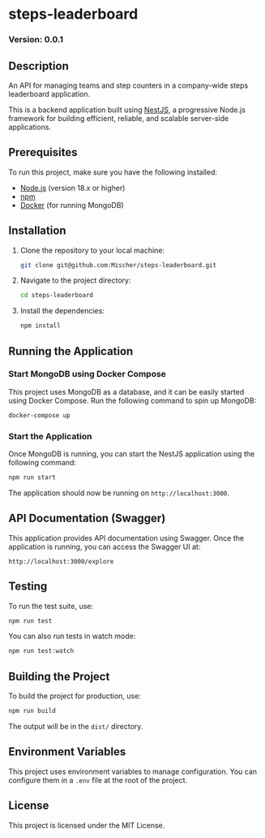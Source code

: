 
# steps-leaderboard

### Version: 0.0.1

## Description
An API for managing teams and step counters in a company-wide steps leaderboard application.

This is a backend application built using [NestJS](https://nestjs.com/), a progressive Node.js framework for building efficient, reliable, and scalable server-side applications.

## Prerequisites

To run this project, make sure you have the following installed:

- [Node.js](https://nodejs.org/) (version 18.x or higher)
- [npm](https://www.npmjs.com/)
- [Docker](https://www.docker.com/) (for running MongoDB)

## Installation

1. Clone the repository to your local machine:
    ```bash
    git clone git@github.com:Mischer/steps-leaderboard.git
    ```

2. Navigate to the project directory:
    ```bash
    cd steps-leaderboard
    ```

3. Install the dependencies:
    ```bash
    npm install
    ```

## Running the Application

### Start MongoDB using Docker Compose

This project uses MongoDB as a database, and it can be easily started using Docker Compose. Run the following command to spin up MongoDB:

```bash
docker-compose up
```

### Start the Application

Once MongoDB is running, you can start the NestJS application using the following command:

```bash
npm run start
```

The application should now be running on `http://localhost:3000`.

## API Documentation (Swagger)

This application provides API documentation using Swagger. Once the application is running, you can access the Swagger UI at:

`http://localhost:3000/explore`

## Testing

To run the test suite, use:

```bash
npm run test
```

You can also run tests in watch mode:

```bash
npm run test:watch
```

## Building the Project

To build the project for production, use:

```bash
npm run build
```

The output will be in the `dist/` directory.

## Environment Variables

This project uses environment variables to manage configuration. You can configure them in a `.env` file at the root of the project.

## License

This project is licensed under the MIT License.
